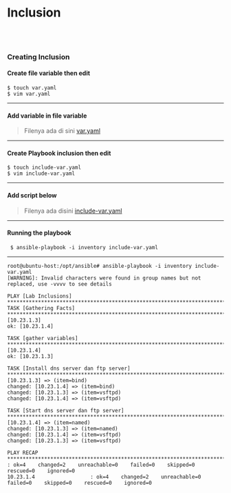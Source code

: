 # Inclusion
<br><br>
### Creating Inclusion
#### Create file variable then edit
```
$ touch var.yaml
$ vim var.yaml
```
---
#### Add variable in file variable
> Filenya ada di sini [var.yaml](./var.yaml)
---
#### Create Playbook inclusion then edit
```
$ touch include-var.yaml
$ vim include-var.yaml
```
---
#### Add script below
> Filenya ada disini [include-var.yaml](./include-var.yaml)
---
#### Running the playbook
```
 $ ansible-playbook -i inventory include-var.yaml
```
---
```
root@ubuntu-host:/opt/ansible# ansible-playbook -i inventory include-var.yaml
[WARNING]: Invalid characters were found in group names but not replaced, use -vvvv to see details

PLAY [Lab Inclusions] ******************************************************************************************************************************
TASK [Gathering Facts] *****************************************************************************************************************************ok: [10.23.1.3]
ok: [10.23.1.4]

TASK [gather variables] ****************************************************************************************************************************ok: [10.23.1.4]
ok: [10.23.1.3]

TASK [Install dns server dan ftp server] ***********************************************************************************************************changed: [10.23.1.3] => (item=bind)
changed: [10.23.1.4] => (item=bind)
changed: [10.23.1.3] => (item=vsftpd)
changed: [10.23.1.4] => (item=vsftpd)

TASK [Start dns server dan ftp server] *************************************************************************************************************changed: [10.23.1.4] => (item=named)
changed: [10.23.1.3] => (item=named)
changed: [10.23.1.4] => (item=vsftpd)
changed: [10.23.1.3] => (item=vsftpd)

PLAY RECAP *****************************************************************************************************************************************10.23.1.3                  : ok=4    changed=2    unreachable=0    failed=0    skipped=0    rescued=0    ignored=0
10.23.1.4                  : ok=4    changed=2    unreachable=0    failed=0    skipped=0    rescued=0    ignored=0
```